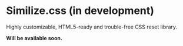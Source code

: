 # Similize.css (in development)

Highly customizable, HTML5-ready and trouble-free CSS reset library.

**Will be available soon.**
